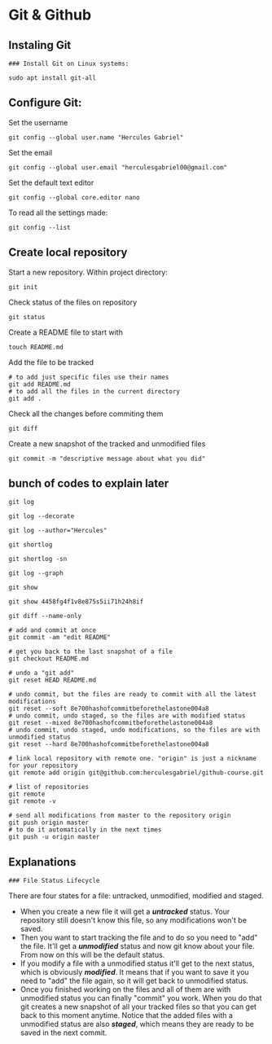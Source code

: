 # Git & Github

## Instaling Git

	### Install Git on Linux systems:
```sudo apt install git-all```

## Configure Git:
Set the username
```
git config --global user.name "Hercules Gabriel"
```
Set the email
```
git config --global user.email "herculesgabriel00@gmail.com"
```
Set the default text editor
```
git config --global core.editor nano
```
To read all the settings made:
```
git config --list
```

## Create local repository
Start a new repository. Within project directory:
```
git init
```
Check status of the files on repository
```
git status
```
Create a README file to start with
```
touch README.md
```
Add the file to be tracked
```
# to add just specific files use their names
git add README.md
# to add all the files in the current directory
git add .
```
Check all the changes before commiting them
```
git diff
```
Create a new snapshot of the tracked and unmodified files
```
git commit -m "descriptive message about what you did"
```

## bunch of codes to explain later
```
git log
```
```
git log --decorate
```
```
git log --author="Hercules"
```
```
git shortlog
```
```
git shortlog -sn
```
```
git log --graph
```
```
git show
```
```
git show 4458fg4f1v8e875s5ii71h24h8if
```
```
git diff --name-only
```
```
# add and commit at once
git commit -am "edit README"
```
```
# get you back to the last snapshot of a file
git checkout README.md
```
```
# undo a "git add"
git reset HEAD README.md
```
```
# undo commit, but the files are ready to commit with all the latest modifications
git reset --soft 8e700hashofcommitbeforethelastone004a8
# undo commit, undo staged, so the files are with modified status
git reset --mixed 8e700hashofcommitbeforethelastone004a8
# undo commit, undo staged, undo modifications, so the files are with unmodified status
git reset --hard 8e700hashofcommitbeforethelastone004a8
```
```
# link local repository with remote one. "origin" is just a nickname for your repository
git remote add origin git@github.com:herculesgabriel/github-course.git
```
```
# list of repositories
git remote
git remote -v
```
```
# send all modifications from master to the repository origin
git push origin master
# to do it automatically in the next times
git push -u origin master

```



## Explanations

	### File Status Lifecycle
There are four states for a file: untracked, unmodified, modified and staged.<br>
- When you create a new file it will get a ***untracked*** status. Your repository still doesn't know this file, so any modifications won't be saved.<br>
- Then you want to start tracking the file and to do so you need to "add" the file. It'll get a ***unmodified*** status and now git know about your file. From now on this will be the default status.<br>
- If you modify a file with a unmodified status it'll get to the next status, which is obviously ***modified***. It means that if you want to save it you need to "add" the file again, so it will get back to unmodified status.<br>
- Once you finished working on the files and all of them are with unmodified status you can finally "commit" you work. When you do that git creates a new snapshot of all your tracked files so that you can get back to this moment anytime. Notice that the added files with a unmodified status are also ***staged***, which means they are ready to be saved in the next commit.<br>

